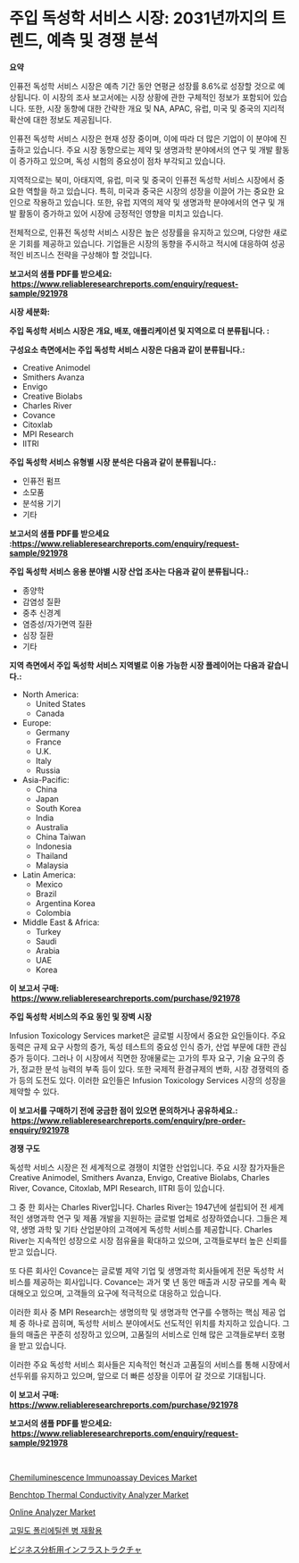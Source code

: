 <p><h1>주입 독성학 서비스 시장: 2031년까지의 트렌드, 예측 및 경쟁 분석</h1></p><p><strong>요약</strong></p>
<p><p>인퓨전 독성학 서비스 시장은 예측 기간 동안 연평균 성장률 8.6%로 성장할 것으로 예상됩니다. 이 시장의 조사 보고서에는 시장 상황에 관한 구체적인 정보가 포함되어 있습니다. 또한, 시장 동향에 대한 간략한 개요 및 NA, APAC, 유럽, 미국 및 중국의 지리적 확산에 대한 정보도 제공됩니다.</p><p>인퓨전 독성학 서비스 시장은 현재 성장 중이며, 이에 따라 더 많은 기업이 이 분야에 진출하고 있습니다. 주요 시장 동향으로는 제약 및 생명과학 분야에서의 연구 및 개발 활동이 증가하고 있으며, 독성 시험의 중요성이 점차 부각되고 있습니다.</p><p>지역적으로는 북미, 아태지역, 유럽, 미국 및 중국이 인퓨전 독성학 서비스 시장에서 중요한 역할을 하고 있습니다. 특히, 미국과 중국은 시장의 성장을 이끌어 가는 중요한 요인으로 작용하고 있습니다. 또한, 유럽 지역의 제약 및 생명과학 분야에서의 연구 및 개발 활동이 증가하고 있어 시장에 긍정적인 영향을 미치고 있습니다.</p><p>전체적으로, 인퓨전 독성학 서비스 시장은 높은 성장률을 유지하고 있으며, 다양한 새로운 기회를 제공하고 있습니다. 기업들은 시장의 동향을 주시하고 적시에 대응하여 성공적인 비즈니스 전략을 구상해야 할 것입니다.</p></p>
<p><strong>보고서의 샘플 PDF를 받으세요: &nbsp;<a href="https://www.reliableresearchreports.com/enquiry/request-sample/921978">https://www.reliableresearchreports.com/enquiry/request-sample/921978</a></strong></p>
<p><strong>시장 세분화:</strong></p>
<p><strong> 주입 독성학 서비스 시장은 개요, 배포, 애플리케이션 및 지역으로 더 분류됩니다. :</strong></p>
<p><strong>구성요소 측면에서는 주입 독성학 서비스 시장은 다음과 같이 분류됩니다.:</strong></p>
<p><ul><li>Creative Animodel</li><li>Smithers Avanza</li><li>Envigo</li><li>Creative Biolabs</li><li>Charles River</li><li>Covance</li><li>Citoxlab</li><li>MPI Research</li><li>IITRI</li></ul></p>
<p><strong> 주입 독성학 서비스 유형별 시장 분석은 다음과 같이 분류됩니다.:</strong></p>
<p><ul><li>인퓨전 펌프</li><li>소모품</li><li>분석용 기기</li><li>기타</li></ul></p>
<p><strong>보고서의 샘플 PDF를 받으세요 :<a href="https://www.reliableresearchreports.com/enquiry/request-sample/921978">https://www.reliableresearchreports.com/enquiry/request-sample/921978</a></strong></p>
<p><strong> 주입 독성학 서비스 응용 분야별 시장 산업 조사는 다음과 같이 분류됩니다.:</strong></p>
<p><ul><li>종양학</li><li>감염성 질환</li><li>중추 신경계</li><li>염증성/자가면역 질환</li><li>심장 질환</li><li>기타</li></ul></p>
<p><strong>지역 측면에서 주입 독성학 서비스 지역별로 이용 가능한 시장 플레이어는 다음과 같습니다.:</strong></p>
<p><ul>
    <li>
        North America:
        <ul>
            <li>United States</li>
            <li>Canada</li>
        </ul>
    </li>
    <li>
        Europe:
        <ul>
            <li>Germany</li>
            <li>France</li>
            <li>U.K.</li>
            <li>Italy</li>
            <li>Russia</li>
        </ul>
    </li>
    <li>
        Asia-Pacific:
        <ul>
            <li>China</li>
            <li>Japan</li>
            <li>South Korea</li>
            <li>India</li>
            <li>Australia</li>
            <li>China Taiwan</li>
            <li>Indonesia</li>
            <li>Thailand</li>
            <li>Malaysia</li>
        </ul>
    </li>
    <li>
        Latin America:
        <ul>
            <li>Mexico</li>
            <li>Brazil</li>
            <li>Argentina Korea</li>
            <li>Colombia</li>
        </ul>
    </li>
    <li>
        Middle East & Africa:
        <ul>
            <li>Turkey</li>
            <li>Saudi</li>
            <li>Arabia</li>
            <li>UAE</li>
            <li>Korea</li>
        </ul>
    </li>
    </ul></p>
<p><strong>이 보고서 구매: &nbsp;<a href="https://www.reliableresearchreports.com/purchase/921978">https://www.reliableresearchreports.com/purchase/921978</a></strong></p>
<p><strong>주입 독성학 서비스의 주요 동인 및 장벽 시장</strong></p>
<p><p>Infusion Toxicology Services market은 글로벌 시장에서 중요한 요인들이다. 주요 동력은 규제 요구 사항의 증가, 독성 테스트의 중요성 인식 증가, 산업 부문에 대한 관심 증가 등이다. 그러나 이 시장에서 직면한 장애물로는 고가의 투자 요구, 기술 요구의 증가, 정교한 분석 능력의 부족 등이 있다. 또한 국제적 환경규제의 변화, 시장 경쟁력의 증가 등의 도전도 있다. 이러한 요인들은 Infusion Toxicology Services 시장의 성장을 제약할 수 있다.</p></p>
<p><strong>이 보고서를 구매하기 전에 궁금한 점이 있으면 문의하거나 공유하세요.: &nbsp;<a href="https://www.reliableresearchreports.com/enquiry/pre-order-enquiry/921978">https://www.reliableresearchreports.com/enquiry/pre-order-enquiry/921978</a></strong></p>
<p><strong>경쟁 구도</strong></p>
<p><p>독성학 서비스 시장은 전 세계적으로 경쟁이 치열한 산업입니다. 주요 시장 참가자들은 Creative Animodel, Smithers Avanza, Envigo, Creative Biolabs, Charles River, Covance, Citoxlab, MPI Research, IITRI 등이 있습니다.</p><p>그 중 한 회사는 Charles River입니다. Charles River는 1947년에 설립되어 전 세계적인 생명과학 연구 및 제품 개발을 지원하는 글로벌 업체로 성장하였습니다. 그들은 제약, 생명 과학 및 기타 산업분야의 고객에게 독성학 서비스를 제공합니다. Charles River는 지속적인 성장으로 시장 점유율을 확대하고 있으며, 고객들로부터 높은 신뢰를 받고 있습니다.</p><p>또 다른 회사인 Covance는 글로벌 제약 기업 및 생명과학 회사들에게 전문 독성학 서비스를 제공하는 회사입니다. Covance는 과거 몇 년 동안 매출과 시장 규모를 계속 확대해오고 있으며, 고객들의 요구에 적극적으로 대응하고 있습니다.</p><p>이러한 회사 중 MPI Research는 생명의학 및 생명과학 연구를 수행하는 핵심 제공 업체 중 하나로 꼽히며, 독성학 서비스 분야에서도 선도적인 위치를 차지하고 있습니다. 그들의 매출은 꾸준히 성장하고 있으며, 고품질의 서비스로 인해 많은 고객들로부터 호평을 받고 있습니다.</p><p>이러한 주요 독성학 서비스 회사들은 지속적인 혁신과 고품질의 서비스를 통해 시장에서 선두위를 유지하고 있으며, 앞으로 더 빠른 성장을 이루어 갈 것으로 기대됩니다.</p></p>
<p><strong>이 보고서 구매: &nbsp; <a href="https://www.reliableresearchreports.com/purchase/921978">https://www.reliableresearchreports.com/purchase/921978</a></strong></p>
<p><strong>보고서의 샘플 PDF를 받으세요: &nbsp;<a href="https://www.reliableresearchreports.com/enquiry/request-sample/921978">https://www.reliableresearchreports.com/enquiry/request-sample/921978</a></strong><strong></strong></p>
<p>&nbsp;</p>
<p><p><a href="https://github.com/santosh758595/Market-Research-Report-List-3/blob/main/chemiluminescence-immunoassay-devices-market.md">Chemiluminescence Immunoassay Devices Market</a></p><p><a href="https://issuu.com/reportprime-2/docs/benchtop-thermal-conductivity-analyzer-market-size">Benchtop Thermal Conductivity Analyzer Market</a></p><p><a href="https://issuu.com/reportprime-2/docs/online-analyzer-market-size-2030.pptx">Online Analyzer Market</a></p><p><a href="https://github.com/sougarounis/Market-Research-Report-List-2/blob/main/7607372182422.md">고밀도 폴리에틸렌 병 재활용</a></p><p><a href="https://github.com/lababdou/Market-Research-Report-List-2/blob/main/5528125182426.md">ビジネス分析用インフラストラクチャ</a></p></p>